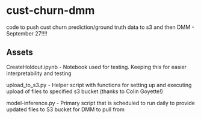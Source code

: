 # cust-churn-dmm


code to push cust churn prediction/ground truth data to s3 and then DMM - September 27!!!!

## Assets

CreateHoldout.ipynb - Notebook used for testing. Keeping this for easier interpretability and testing

upload_to_s3.py - Helper script with functions for setting up and executing upload of files to specified s3 bucket (thanks to Colin Goyette!)

model-inference.py - Primary script that is scheduled to run daily to provide updated files to S3 bucket for DMM to pull from



